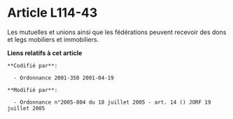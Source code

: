 # Article L114-43

Les mutuelles et unions ainsi que les fédérations peuvent recevoir des dons et legs mobiliers et immobiliers.

**Liens relatifs à cet article**

	**Codifié par**:

	  - Ordonnance 2001-350 2001-04-19

	**Modifié par**:

	  - Ordonnance n°2005-804 du 18 juillet 2005 - art. 14 () JORF 19 juillet 2005
